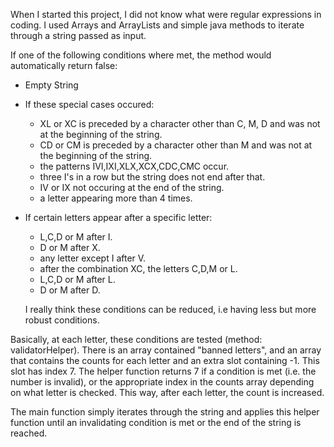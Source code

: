 When I started this project, I did not know what were regular expressions in coding. I used Arrays and ArrayLists and simple java methods to iterate through a string passed as input. 

If one of the following conditions where met, the method would automatically return false:

- Empty String 
- If these special cases occured:
  - XL or XC is preceded by a character other than C, M, D and was not at the beginning of the string.
  - CD or CM is preceded by a character other than M and was not at the beginning of the string.
  - the patterns IVI,IXI,XLX,XCX,CDC,CMC occur.
  - three I's in a row but the string does not end after that.
  - IV or IX not occuring at the end of the string.
  - a letter appearing more than 4 times.
- If certain letters appear after a specific letter:
  - L,C,D or M after I.
  - D or M after X.
  - any letter except I after V.
  - after the combination XC, the letters C,D,M or L.
  - L,C,D or M after L.
  - D or M after D.
  
  I really think these conditions can be reduced, i.e having less but more robust conditions.

Basically, at each letter, these conditions are tested (method: validatorHelper). There is an array contained "banned letters", and an array that contains the counts for each letter
and an extra slot containing -1. This slot has index 7.
The helper function returns 7 if a condition is met (i.e. the number is invalid), or the appropriate index in the counts array depending on what letter is checked.
This way, after each letter, the count is increased.

The main function simply iterates through the string and applies this helper function until an invalidating condition is met or the end of the string is reached.

    
